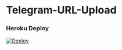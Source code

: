 # Telegram-URL-Upload

### Heroku Deploy
[![Deploy](https://www.herokucdn.com/deploy/button.svg)](https://heroku.com/deploy?template=https://github.com/AbhijithNT/Telegram-URL-Upload)
